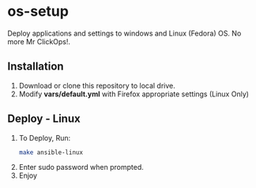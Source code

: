 # os-setup

Deploy applications and settings to windows and Linux (Fedora) OS. No more Mr ClickOps!.

## Installation

1. Download or clone this repository to local drive.
2. Modify **vars/default.yml** with Firefox appropriate settings (Linux Only)

## Deploy - Linux

1. To Deploy, Run:
    ```sh
    make ansible-linux
    ```
2. Enter sudo password when prompted.
3. Enjoy
